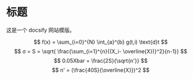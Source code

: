 # 标题

这是一个 docsify 网站模版。

$$ f(x) = \sum_{i=0}^{N} \int_{a}^{b} g(t,i) \text{d}t $$
$$ σ = S = \sqrt{ \frac{\sum_{i=1}^{n}{(X_i- \overline{X})}^2}{n-1}} $$
$$ 0.05Xbar = \frac{2S}{\sqrt{n'}} $$
$$ n' = (\frac{40S}{\overline{X}})^2 $$
